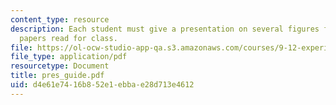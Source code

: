 ```yaml
---
content_type: resource
description: Each student must give a presentation on several figures from 2 of the
  papers read for class.
file: https://ol-ocw-studio-app-qa.s3.amazonaws.com/courses/9-12-experimental-molecular-neurobiology-fall-2006/d4e61e7416b852e1ebbae28d713e4612_pres_guide.pdf
file_type: application/pdf
resourcetype: Document
title: pres_guide.pdf
uid: d4e61e74-16b8-52e1-ebba-e28d713e4612
---
```

